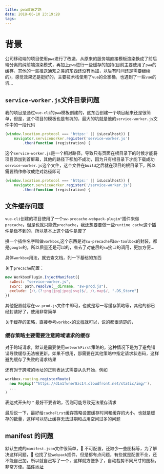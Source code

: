 ```yaml
---
title: pwa改造之路
date: 2018-06-10 23:19:28
tags:
---
```


# 背景

公司移动端的项目使用`pwa`进行了改造，从原来的服务端直接模板渲染换成了前后端分离的纯前端渲染模式，再加上`pwa`进行一些缓存的加持(目前主要使用了`pwa`的缓存，其他的一些推送通知之类的东西还没有添加，以后有时间还是需要继续的)，感觉效果还是挺好的，主要技术栈使用了`vue`的全家桶，也遇到了一些`vue`的坑...

## `service-worker.js`文件目录问题

我的项目是通过`vue-cli`的`pwa`模板创建的，这东西创建一个项目起来还是很简单，但是，这个项目的模板也是有坑的，最大的坑就是他的`service-worker.js`文件中的一段代码

```js
(window.location.protocol === 'https:' || isLocalhost)) {
    navigator.serviceWorker.register('service-worker.js')
        .then(function (registration) {
```

这个`service-worker.js`是一个相对路径，导致只有页面在根目录下的时候才能将项目添加到首屏幕，其他的路径下都加不成功，因为只有根目录下才能下载成功`service-worker.js`这个文件，这个文件在`build`之后就在项目的根目录下，所以需要稍作修改成绝对路径即可

```js
(window.location.protocol === 'https:' || isLocalhost)) {
    navigator.serviceWorker.register('/service-worker.js')
        .then(function (registration) {
```

## 文件缓存问题

`vue-cli`创建的项目使用了一个`sw-precache-webpack-plugin"`插件来做`precache`，但是也就只能做`prechache`，我还想要要做一些`runtime cache`这个插件是做不到的，所以基本上这个插件是废了

换一个插件名字叫做`workbox`,这个东西是对`sw-precache`和`sw-toolbox`的封装，都是`google`的，所以质量还是可以的，省去了对底层的`sw`接口的调用，更加方便...

具体`workbox`用法，就去查文档，列一下基础的东西

关于`precache`配置：

```js
new WorkboxPlugin.InjectManifest({
  swDest: "service-worker.js",
  swSrc: path.resolve(__dirname, "sw-prod.js"),
  exclude: [/\.(?:png|jpg|jpeg|svg)$/, /\.map$/, ".DS_Store"]
})
```

其他配置就写在`sw-prod.js`文件中即可，也就是写一写缓存策略等，其他的都已经封装好了，使用非常简单

关于缓存的策略，直接参考`workbox`的[文档](https://developers.google.com/web/tools/workbox/)就可以，说的都很清楚的，

### 缓存策略主要需要注意跨域请求的缓存

对于跨域请求，默认是需要使用`networkFirst`策略的，这种情况下是为了避免错误导致缓存无法被更新。如果不想用，那需要在其他策略中指定请求状态码，这样避免缓存了失败的请求结果

还有对于跨域的地址的正则表达式需要从头开始，例如

```js
workbox.routing.registerRoute(
  new RegExp('^https://d1n1fwner8zc14.cloudfront.net/static/img/'),
  ...
)
```

表达式开头的 `^` 最好不要省略，否则可能导致无法缓存请求

最后说一下，最好给`cacheFirst`缓存策略设置缓存时间和缓存的大小，也就是缓存的数量，这样可以防止缓存无法过期和占用空间过多的问题

## manifest 的问题

默认生成的`manifest.json`文件很简单， 不可配置，还缺少一些图标等，为了解决这样问题， 也找了些`webpack`插件，但是都有点问题，有些就是配置不全，还不能自己加，所以就自己写了一个，这样就方便多了，自动裁剪不同尺寸的图标，非常方便。[插件地址](https://github.com/lujin123/html-webpack-manifest-plugin)
